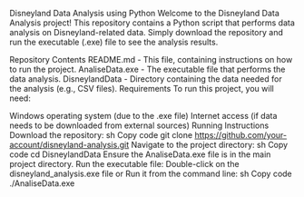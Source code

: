 Disneyland Data Analysis using Python
Welcome to the Disneyland Data Analysis project! This repository contains a Python script that performs data analysis on Disneyland-related data. Simply download the repository and run the executable (.exe) file to see the analysis results.

Repository Contents
README.md - This file, containing instructions on how to run the project.
AnaliseData.exe - The executable file that performs the data analysis.
DisneylandData - Directory containing the data needed for the analysis (e.g., CSV files).
Requirements
To run this project, you will need:

Windows operating system (due to the .exe file)
Internet access (if data needs to be downloaded from external sources)
Running Instructions
Download the repository:
sh
Copy code
git clone https://github.com/your-account/disneyland-analysis.git
Navigate to the project directory:
sh
Copy code
cd DisneylandData
Ensure the AnaliseData.exe file is in the main project directory.
Run the executable file:
Double-click on the disneyland_analysis.exe file or
Run it from the command line:
sh
Copy code
./AnaliseData.exe
